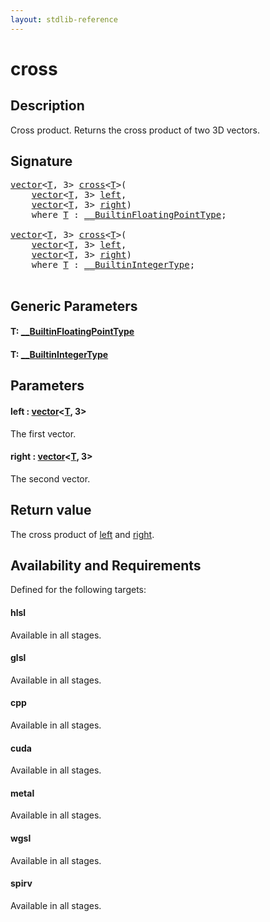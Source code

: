 ```yaml
---
layout: stdlib-reference
---
```


# cross

## Description

Cross product. Returns the cross product of two 3D vectors.



## Signature 

<pre>
<a href="../types/vector/index.html" class="code_type">vector</a>&lt;<a href="cross.html#typeparam-T" class="code_type">T</a>, 3&gt; <a href="cross.html">cross</a>&lt;<a href="cross.html#typeparam-T" class="code_type">T</a>&gt;(
    <a href="../types/vector/index.html" class="code_type">vector</a>&lt;<a href="cross.html#typeparam-T" class="code_type">T</a>, 3&gt; <a href="cross.html#decl-left" class="code_param">left</a>,
    <a href="../types/vector/index.html" class="code_type">vector</a>&lt;<a href="cross.html#typeparam-T" class="code_type">T</a>, 3&gt; <a href="cross.html#decl-right" class="code_param">right</a>)
    <span class='code_keyword'>where</span> <a href="cross.html#typeparam-T" class="code_type">T</a> : <a href="../interfaces/0_builtinfloatingpointtype-029hm/index.html" class="code_type">__BuiltinFloatingPointType</a>;

<a href="../types/vector/index.html" class="code_type">vector</a>&lt;<a href="cross.html#typeparam-T" class="code_type">T</a>, 3&gt; <a href="cross.html">cross</a>&lt;<a href="cross.html#typeparam-T" class="code_type">T</a>&gt;(
    <a href="../types/vector/index.html" class="code_type">vector</a>&lt;<a href="cross.html#typeparam-T" class="code_type">T</a>, 3&gt; <a href="cross.html#decl-left" class="code_param">left</a>,
    <a href="../types/vector/index.html" class="code_type">vector</a>&lt;<a href="cross.html#typeparam-T" class="code_type">T</a>, 3&gt; <a href="cross.html#decl-right" class="code_param">right</a>)
    <span class='code_keyword'>where</span> <a href="cross.html#typeparam-T" class="code_type">T</a> : <a href="../interfaces/0_builtinintegertype-029g/index.html" class="code_type">__BuiltinIntegerType</a>;

</pre>

## Generic Parameters

####  <a id="typeparam-T"></a>T: [\_\_BuiltinFloatingPointType](../interfaces/0_builtinfloatingpointtype-029hm/index)
####  <a id="typeparam-T"></a>T: [\_\_BuiltinIntegerType](../interfaces/0_builtinintegertype-029g/index)

## Parameters

####  <a id="decl-left"></a>left  : [vector](../types/vector/index)\<[T](../types/vector/index#typeparam-T), 3\>
The first vector.

####  <a id="decl-right"></a>right  : [vector](../types/vector/index)\<[T](../types/vector/index#typeparam-T), 3\>
The second vector.


## Return value
The cross product of <span class='code'><a href="cross.html#decl-left" class="code_param">left</a></span> and <span class='code'><a href="cross.html#decl-right" class="code_param">right</a></span>.


## Availability and Requirements

Defined for the following targets:

#### hlsl
Available in all stages.

#### glsl
Available in all stages.

#### cpp
Available in all stages.

#### cuda
Available in all stages.

#### metal
Available in all stages.

#### wgsl
Available in all stages.

#### spirv
Available in all stages.



